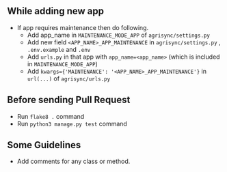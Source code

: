 ## While adding new app
- If app requires maintenance then do following.
  - Add app_name in `MAINTENANCE_MODE_APP` of `agrisync/settings.py`
  - Add new field `<APP_NAME>_APP_MAINTENANCE` in `agrisync/settings.py` , `.env.example` and `.env`
  - Add `urls.py` in that app with `app_name=<app_name>` (which is included in `MAINTENANCE_MODE_APP`)
  - Add `kwargs={'MAINTENANCE': '<APP_NAME>_APP_MAINTENANCE'}` in `url(...)` of `agrisync/urls.py`
  
## Before sending Pull Request
- Run `flake8 .` command
- Run `python3 manage.py test` command

## Some Guidelines
- Add comments for any class or method.
